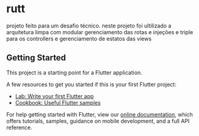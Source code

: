 # rutt

projeto feito para um desafio técnico.
neste projeto foi ultilizado a arquitetura limpa com modular gerenciamento das rotas e injeções
e triple para os controllers e gerenciamento de estatos das views

## Getting Started

This project is a starting point for a Flutter application.

A few resources to get you started if this is your first Flutter project:

- [Lab: Write your first Flutter app](https://flutter.dev/docs/get-started/codelab)
- [Cookbook: Useful Flutter samples](https://flutter.dev/docs/cookbook)

For help getting started with Flutter, view our
[online documentation](https://flutter.dev/docs), which offers tutorials,
samples, guidance on mobile development, and a full API reference.
